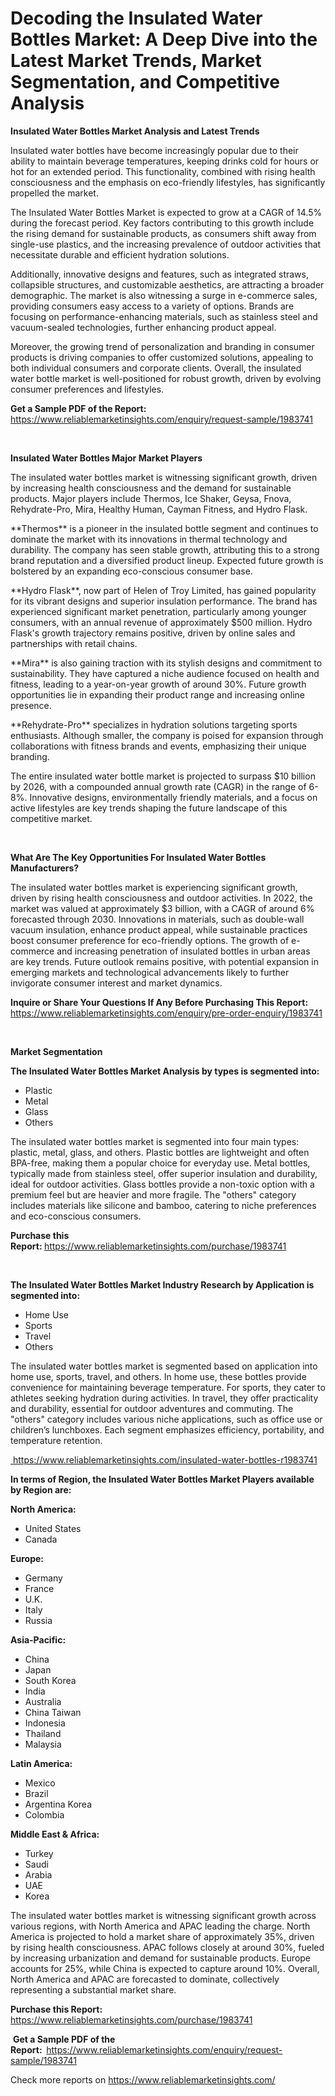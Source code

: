 <p><h1>Decoding the Insulated Water Bottles Market: A Deep Dive into the Latest Market Trends, Market Segmentation, and Competitive Analysis</h1></p><p><strong>Insulated Water Bottles Market Analysis and Latest Trends</strong></p>
<p><p>Insulated water bottles have become increasingly popular due to their ability to maintain beverage temperatures, keeping drinks cold for hours or hot for an extended period. This functionality, combined with rising health consciousness and the emphasis on eco-friendly lifestyles, has significantly propelled the market.</p><p>The Insulated Water Bottles Market is expected to grow at a CAGR of 14.5% during the forecast period. Key factors contributing to this growth include the rising demand for sustainable products, as consumers shift away from single-use plastics, and the increasing prevalence of outdoor activities that necessitate durable and efficient hydration solutions.</p><p>Additionally, innovative designs and features, such as integrated straws, collapsible structures, and customizable aesthetics, are attracting a broader demographic. The market is also witnessing a surge in e-commerce sales, providing consumers easy access to a variety of options. Brands are focusing on performance-enhancing materials, such as stainless steel and vacuum-sealed technologies, further enhancing product appeal.</p><p>Moreover, the growing trend of personalization and branding in consumer products is driving companies to offer customized solutions, appealing to both individual consumers and corporate clients. Overall, the insulated water bottle market is well-positioned for robust growth, driven by evolving consumer preferences and lifestyles.</p></p>
<p><strong>Get a Sample PDF of the Report:&nbsp;</strong> <a href="https://www.reliablemarketinsights.com/enquiry/request-sample/1983741?utm_campaign=3293&utm_medium=2&utm_source=Github&utm_content=ia&utm_term=05042025&utm_id=insulated-water-bottles">https://www.reliablemarketinsights.com/enquiry/request-sample/1983741</a></p>
<p>&nbsp;</p>
<p><strong>Insulated Water Bottles Major Market Players</strong></p>
<p><p>The insulated water bottles market is witnessing significant growth, driven by increasing health consciousness and the demand for sustainable products. Major players include Thermos, Ice Shaker, Geysa, Fnova, Rehydrate-Pro, Mira, Healthy Human, Cayman Fitness, and Hydro Flask.</p><p>**Thermos** is a pioneer in the insulated bottle segment and continues to dominate the market with its innovations in thermal technology and durability. The company has seen stable growth, attributing this to a strong brand reputation and a diversified product lineup. Expected future growth is bolstered by an expanding eco-conscious consumer base.</p><p>**Hydro Flask**, now part of Helen of Troy Limited, has gained popularity for its vibrant designs and superior insulation performance. The brand has experienced significant market penetration, particularly among younger consumers, with an annual revenue of approximately $500 million. Hydro Flask's growth trajectory remains positive, driven by online sales and partnerships with retail chains.</p><p>**Mira** is also gaining traction with its stylish designs and commitment to sustainability. They have captured a niche audience focused on health and fitness, leading to a year-on-year growth of around 30%. Future growth opportunities lie in expanding their product range and increasing online presence.</p><p>**Rehydrate-Pro** specializes in hydration solutions targeting sports enthusiasts. Although smaller, the company is poised for expansion through collaborations with fitness brands and events, emphasizing their unique branding.</p><p>The entire insulated water bottle market is projected to surpass $10 billion by 2026, with a compounded annual growth rate (CAGR) in the range of 6-8%. Innovative designs, environmentally friendly materials, and a focus on active lifestyles are key trends shaping the future landscape of this competitive market.</p></p>
<p>&nbsp;</p>
<p><strong>What Are The Key Opportunities For Insulated Water Bottles Manufacturers?</strong></p>
<p><p>The insulated water bottles market is experiencing significant growth, driven by rising health consciousness and outdoor activities. In 2022, the market was valued at approximately $3 billion, with a CAGR of around 6% forecasted through 2030. Innovations in materials, such as double-wall vacuum insulation, enhance product appeal, while sustainable practices boost consumer preference for eco-friendly options. The growth of e-commerce and increasing penetration of insulated bottles in urban areas are key trends. Future outlook remains positive, with potential expansion in emerging markets and technological advancements likely to further invigorate consumer interest and market dynamics.</p></p>
<p><strong>Inquire or Share Your Questions If Any Before Purchasing This Report:</strong> <a href="https://www.reliablemarketinsights.com/enquiry/pre-order-enquiry/1983741?utm_campaign=3293&utm_medium=2&utm_source=Github&utm_content=ia&utm_term=05042025&utm_id=insulated-water-bottles">https://www.reliablemarketinsights.com/enquiry/pre-order-enquiry/1983741</a></p>
<p>&nbsp;</p>
<p><strong>Market Segmentation</strong></p>
<p><strong>The Insulated Water Bottles Market Analysis by types is segmented into:</strong></p>
<p><ul><li>Plastic</li><li>Metal</li><li>Glass</li><li>Others</li></ul></p>
<p><p>The insulated water bottles market is segmented into four main types: plastic, metal, glass, and others. Plastic bottles are lightweight and often BPA-free, making them a popular choice for everyday use. Metal bottles, typically made from stainless steel, offer superior insulation and durability, ideal for outdoor activities. Glass bottles provide a non-toxic option with a premium feel but are heavier and more fragile. The "others" category includes materials like silicone and bamboo, catering to niche preferences and eco-conscious consumers.</p></p>
<p><strong>Purchase this Report:&nbsp;</strong><a href="https://www.reliablemarketinsights.com/purchase/1983741?utm_campaign=3293&utm_medium=2&utm_source=Github&utm_content=ia&utm_term=05042025&utm_id=insulated-water-bottles">https://www.reliablemarketinsights.com/purchase/1983741</a></p>
<p>&nbsp;</p>
<p><strong>The Insulated Water Bottles Market Industry Research by Application is segmented into:</strong></p>
<p><ul><li>Home Use</li><li>Sports</li><li>Travel</li><li>Others</li></ul></p>
<p><p>The insulated water bottles market is segmented based on application into home use, sports, travel, and others. In home use, these bottles provide convenience for maintaining beverage temperature. For sports, they cater to athletes seeking hydration during activities. In travel, they offer practicality and durability, essential for outdoor adventures and commuting. The "others" category includes various niche applications, such as office use or children’s lunchboxes. Each segment emphasizes efficiency, portability, and temperature retention.</p></p>
<p><a href="https://www.reliablemarketinsights.com/insulated-water-bottles-r1983741?utm_campaign=3293&utm_medium=2&utm_source=Github&utm_content=ia&utm_term=05042025&utm_id=insulated-water-bottles">&nbsp;https://www.reliablemarketinsights.com/insulated-water-bottles-r1983741</a></p>
<p><strong>In terms of Region, the Insulated Water Bottles Market Players available by Region are:</strong></p>
<p>
    <p> <strong> North America: </strong>
        <ul>
            <li>United States</li>
            <li>Canada</li>
        </ul>
        </p> 
    <p> <strong> Europe: </strong>
        <ul>
            <li>Germany</li>
            <li>France</li>
            <li>U.K.</li>
            <li>Italy</li>
            <li>Russia</li>
        </ul>
        </p> 
    <p> <strong> Asia-Pacific: </strong>
        <ul>
            <li>China</li>
            <li>Japan</li>
            <li>South Korea</li>
            <li>India</li>
            <li>Australia</li>
            <li>China Taiwan</li>
            <li>Indonesia</li>
            <li>Thailand</li>
            <li>Malaysia</li>
        </ul>
        </p> 
    <p> <strong> Latin America: </strong>
        <ul>
            <li>Mexico</li>
            <li>Brazil</li>
            <li>Argentina Korea</li>
            <li>Colombia</li>
        </ul>
        </p> 
    <p> <strong> Middle East & Africa: </strong>
        <ul>
            <li>Turkey</li>
            <li>Saudi</li>
            <li>Arabia</li>
            <li>UAE</li>
            <li>Korea</li>
        </ul>
    </p>
    </p>
<p><p>The insulated water bottles market is witnessing significant growth across various regions, with North America and APAC leading the charge. North America is projected to hold a market share of approximately 35%, driven by rising health consciousness. APAC follows closely at around 30%, fueled by increasing urbanization and demand for sustainable products. Europe accounts for 25%, while China is expected to capture around 10%. Overall, North America and APAC are forecasted to dominate, collectively representing a substantial market share.</p></p>
<p><strong>Purchase this Report: </strong><a href="https://www.reliablemarketinsights.com/purchase/1983741?utm_campaign=3293&utm_medium=2&utm_source=Github&utm_content=ia&utm_term=05042025&utm_id=insulated-water-bottles">https://www.reliablemarketinsights.com/purchase/1983741</a></p>
<p>&nbsp;<strong>Get a Sample PDF of the Report:&nbsp;&nbsp;</strong><a href="https://www.reliablemarketinsights.com/enquiry/request-sample/1983741?utm_campaign=3293&utm_medium=2&utm_source=Github&utm_content=ia&utm_term=05042025&utm_id=insulated-water-bottles">https://www.reliablemarketinsights.com/enquiry/request-sample/1983741</a></p>
<p><strong></strong></p>
<p>Check more reports on <a href="https://www.reliablemarketinsights.com/?utm_campaign=3293&utm_medium=2&utm_source=Github&utm_content=ia&utm_term=05042025&utm_id=insulated-water-bottles">https://www.reliablemarketinsights.com/</a></p>